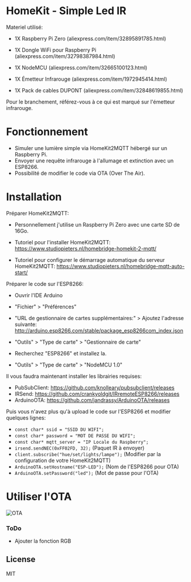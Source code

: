 # HomeKit - Simple Led IR

Materiel utilisé:
- 1X Raspberry Pi Zero (aliexpress.com/item/32895891785.html)
- 1X Dongle WiFi pour Raspberry Pi (aliexpress.com/item/32798387984.html)

- 1X NodeMCU (aliexpress.com/item/32665100123.html)
- 1X Émetteur Infrarouge (aliexpress.com/item/1972945414.html)
- 1X Pack de cables DUPONT (aliexpress.com/item/32848619855.html)

Pour le branchement, référez-vous à ce qui est marqué sur l'émetteur infrarouge.

# Fonctionnement
  - Simuler une lumière simple via HomeKit2MQTT hébergé sur un Raspberry Pi.
  - Envoyer une requête infrarouge à l'allumage et extinction avec un ESP8266.
  - Possibilité de modifier le code via OTA (Over The Air).
 

# Installation

Préparer HomeKit2MQTT:
  - Personnellement j'utilise un Raspberry Pi Zero avec une carte SD de 16Go.
  - Tutoriel pour l'installer HomeKit2MQTT:
 https://www.studiopieters.nl/homebridge-homekit-2-mqtt/

  - Tutoriel pour configurer le démarrage automatique du serveur HomeKit2MQTT:
 https://www.studiopieters.nl/homebridge-mqtt-auto-start/

 
Préparer le code sur l'ESP8266:

- Ouvrir l'IDE Arduino
- "Fichier" > "Préférences"
- "URL de gestionnaire de cartes supplémentaires:" > Ajoutez l'adresse suivante: http://arduino.esp8266.com/stable/package_esp8266com_index.json

- "Outils" > "Type de carte" > "Gestionnaire de carte"
- Recherchez "ESP8266" et installez la.
- "Outils" > "Type de carte" > "NodeMCU 1.0"

Il vous faudra maintenant installer les librairies requises:
- PubSubClient: https://github.com/knolleary/pubsubclient/releases
- IRSend: https://github.com/crankyoldgit/IRremoteESP8266/releases
- ArduinoOTA: https://github.com/jandrassy/ArduinoOTA/releases


Puis vous n'avez plus qu'à upload le code sur l'ESP8266 et modifier quelques lignes:
-	`const char* ssid = "SSID DU WIFI";`
-	`const char* password = "MOT DE PASSE DU WIFI";` 
-	`const char* mqtt_server = "IP Locale du Raspberry";`	
-	`irsend.sendNEC(0xFF02FD, 32);` (Paquet IR à envoyer)
-	`client.subscribe("hue/set/lights/lampe");` (Modifier par la configuration de votre HomeKit2MQTT)
-	`ArduinoOTA.setHostname("ESP-LED");` (Nom de l'ESP8266 pour OTA)
-	`ArduinoOTA.setPassword("led");` (Mot de passe pour l'OTA)
	
# Utiliser l'OTA
![OTA](https://image.prntscr.com/image/p9bYNkNvTX6ShD0IJjHk_Q.png)

### ToDo

 - Ajouter la fonction RGB

License
----

MIT
